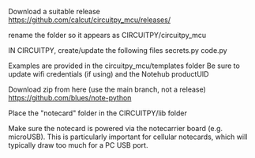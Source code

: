 
Download a suitable release
https://github.com/calcut/circuitpy_mcu/releases/

rename the folder so it appears as
CIRCUITPY/circuitpy_mcu

IN CIRCUITPY, create/update the following files
secrets.py
code.py

Examples are provided in the circuitpy_mcu/templates folder
Be sure to update wifi credentials (if using) and the Notehub productUID

Download zip from here (use the main branch, not a release)
https://github.com/blues/note-python

Place the "notecard" folder in the CIRCUITPY/lib folder

Make sure the notecard is powered via the notecarrier board (e.g. microUSB).
This is particularly important for cellular notecards, which will typically draw too much for a PC USB port.
